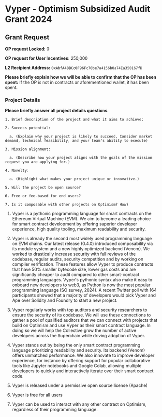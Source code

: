 # Vyper - Optimism Subsidized Audit Grant 2024

## Grant Request

**OP request Locked:** 0

**OP request for User Incentives:** 250,000

**L2 Recipient Address:** `0xAbfA48BCc0F96Fc70be7a4156b0a74Ea350167fD`

**Please briefly explain how we will be able to confirm that the OP has been spent:** If the OP is not in contracts or aforementioned wallet, it has been spent.

### Project Details

**Please briefly answer all project details questions**
```
1. Brief description of the project and what it aims to achieve: 

2. Success potential: 

  a. (Explain why your project is likely to succeed. Consider market demand, technical feasibility, and your team's ability to execute) 

3. Mission alignment: 

  a. (Describe how your project aligns with the goals of the mission request you are applying for.) 

4. Novelty: 

  a. (Highlight what makes your project unique or innovative.) 
  
5. Will the project be open source? 

6. Free or fee-based for end users? 

7. Is it composable with other projects on Optimism? How?
```

1. Vyper is a pythonic programming language for smart contracts on the Ethereum Virtual Machine (EVM). We aim to become a leading choice for smart contract development by offering superior developer experience, high quality tooling, maximum readability and security.

2. Vyper is already the second most widely used programming language on EVM chains. Our latest release (0.4.0) introduced composability via its module system and a new highly optimized backend (Venom). We worked to drastically increase security with full reviews of the codebase, regular audits, security competition and by working on compiler verification. These features allow Vyper to produce contracts that have 50% smaller bytecode size, lower gas costs and are significantly cheaper to audit compared to other smart-contract programming languages. Vyper's pythonic syntax also make it easy to onboard new developers to web3, as Python is now the most popular programming language (SO survey, 2024). A recent Twitter poll with 164 participants showed that a majority of developers would pick Vyper and Ape over Solidity and Foundry to start a new project.

3. Vyper regularly works with top auditors and security researchers to ensure the security of its codebase. We will use these connections to gather a pool of qualified auditors that we can connect with projects that build on Optimism and use Vyper as their smart contract language. In doing so we will help the Collective grow the number of active developers across the Superchain while driving adoption of Vyper.

4. Vyper stands out by being the only smart contract programming language prioritizing readability and security. Its backend (Venom) offers unmatched performance. We also innovate to improve developer experience, for instance by offering support for popular collaborative tools like Jupyter notebooks and Google Colab, allowing multiple developers to quickly and interactively iterate over their smart contract code.
5. Vyper is released under a permissive open source license (Apache)
6. Vyper is free for all users
7. Vyper can be used to interact with any other contract on Optimism, regardless of their programming language.
